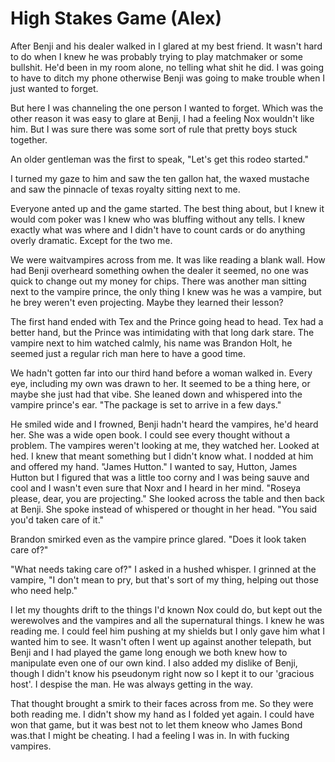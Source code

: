 # High Stakes Game (Alex)

After Benji and his dealer walked in I glared at my best friend. It wasn't hard
to do when I knew he was probably trying to play matchmaker or some bullshit.
He'd been in my room alone, no telling what shit he did. I was going to have to
ditch my phone otherwise Benji was going to make trouble when I just wanted to
forget.

But here I was channeling the one person I wanted to forget. Which was the other
reason it was easy to glare at Benji, I had a feeling Nox wouldn't like him. But
I was sure there was some sort of rule that pretty boys stuck together.

An older gentleman was the first to speak, "Let's get this rodeo started."

I turned my gaze to him and saw the ten gallon hat, the waxed mustache and saw
the pinnacle of texas royalty sitting next to me.

Everyone anted up and the game started. The best thing about, but I knew it would com poker was I knew
who was bluffing without any tells. I knew exactly what was where and I didn't
have to count cards or do anything overly dramatic. Except for the two me.

We were waitvampires
across from me. It was like reading a blank wall. How had Benji overheard
something owhen the dealer it seemed, no one was quick to change out my money
for chips. There was another man sitting next to the vampire prince, the only
thing I knew was he was a vampire, but he brey weren't even projecting. Maybe they learned their lesson?

The first hand ended with Tex and the Prince going head to head. Tex had a
better hand, but the Prince was intimidating with that long dark stare. The
vampire next to him watched calmly, his name was Brandon Holt, he seemed just a
regular rich man here to have a good time.

We hadn't gotten far into our third hand before a woman walked in. Every eye,
including my own was drawn to her. It seemed to be a thing here, or maybe she
just had that vibe. She leaned down and whispered into the vampire prince's ear.
"The package is set to arrive in a few days."

He smiled wide and I frowned, Benji hadn't heard the vampires, he'd heard her.
She was a wide open book. I could see every thought without a problem. The
vampires weren't looking at me, they watched her. Looked at hed. I knew that meant something
but I didn't know what. I nodded at him and offered my hand. "James Hutton." I
wanted to say, Hutton, James Hutton but I figured that was a little too corny
and I was being sauve and cool and I wasn't even sure that Noxr and I heard in
her mind. "Roseya please, dear, you are projecting." She looked across the table
and then back at Benji. She spoke instead of whispered or thought in her head.
"You said you'd taken care of it."

Brandon smirked even as the vampire prince glared. "Does it look taken care of?"

"What needs taking care of?" I asked in a hushed whisper. I grinned at the
vampire, "I don't mean to pry, but that's sort of my thing, helping out those
who need help."

I let my thoughts drift to the things I'd known Nox could do, but kept out the
werewolves and the vampires and all the supernatural things. I knew he was
reading me. I could feel him pushing at my shields but I only gave him what I
wanted him to see. It wasn't often I went up against another telepath, but Benji
and I had played the game long enough we both knew how to manipulate even one of
our own kind. I also added my dislike of Benji, though I didn't know his
pseudonym right now so I kept it to our 'gracious host'. I despise the man. He
was always getting in the way.

That thought brought a smirk to their faces across from me. So they were both
reading me. I didn't show my hand as I folded yet again. I could have won that
game, but it was best not to let them kneow who James
Bond was.that I might be cheating. I had a
feeling I was in. In with fucking vampires.

<!--stackedit_data:
eyJoaXN0b3J5IjpbLTE5ODM0OTE4MDIsLTk3OTk0ODg0M119
-->